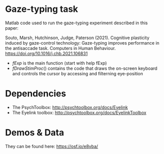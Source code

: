 # Gaze-typing task 
Matlab code used to run the gaze-typing experiment described in this paper:

Souto, Marsh, Hutchinson, Judge, Paterson (2021). Cognitive plasticity induced by gaze-control technology: Gaze-typing improves performance in the antisaccade task. Computers in Human Behaviour. https://doi.org/10.1016/j.chb.2021.106831

- _fExp_ is the main function (start with help fExp)
- _fDrawStimProc_() contains the code that draws the on-screen keyboard and controls the cursor by accessing and filterning eye-position 

# Dependencies
- The PsychToolbox: http://psychtoolbox.org/docs/Eyelink
- The Eyelink toolbox: http://psychtoolbox.org/docs/EyelinkToolbox

# Demos & Data
They can be found here: https://osf.io/e8vba/
